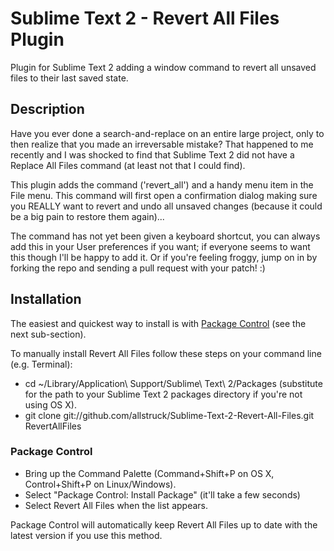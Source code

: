 Sublime Text 2 - Revert All Files Plugin
===============================

Plugin for Sublime Text 2 adding a window command to revert all unsaved files to their last saved state.

## Description

Have you ever done a search-and-replace on an entire large project, only to then realize that you made an irreversable mistake? That happened to me recently and I was shocked to find that Sublime Text 2 did not have a Replace All Files command (at least not that I could find).

This plugin adds the command ('revert_all') and a handy menu item in the File menu. This command will first open a confirmation dialog making sure you REALLY want to revert and undo all unsaved changes (because it could be a big pain to restore them again)...

The command has not yet been given a keyboard shortcut, you can always add this in your User preferences if you want; if everyone seems to want this though I'll be happy to add it. Or if you're feeling froggy, jump on in by forking the repo and sending a pull request with your patch! :)

## Installation

The easiest and quickest way to install is with [Package Control](http://wbond.net/sublime\_packages/package\_control) (see the next sub-section).

To manually install Revert All Files follow these steps on your command line (e.g. Terminal):

 * cd ~/Library/Application\ Support/Sublime\ Text\ 2/Packages (substitute for the path to your Sublime Text 2 packages directory if you're not using OS X).
 * git clone git://github.com/allstruck/Sublime-Text-2-Revert-All-Files.git RevertAllFiles

### Package Control

 * Bring up the Command Palette (Command+Shift+P on OS X, Control+Shift+P on Linux/Windows).
 * Select "Package Control: Install Package" (it'll take a few seconds)
 * Select Revert All Files when the list appears.

Package Control will automatically keep Revert All Files up to date with the latest version if you use this method.